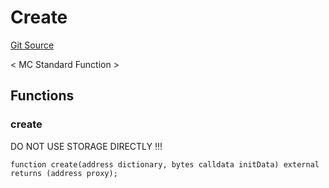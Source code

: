 # Create
[Git Source](https://github.com/metacontract/mc/blob/0cf91165f9ec2cbeeba800a4baf4e81e2df5c3bb/src/std/functions/Create.sol)

< MC Standard Function >


## Functions
### create

DO NOT USE STORAGE DIRECTLY !!!


```solidity
function create(address dictionary, bytes calldata initData) external returns (address proxy);
```

